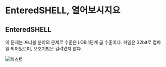 EnteredSHELL, 열어보시지요
=================

EnteredSHELL
---------------------------

이 문제는 포너블 분야의 문제로 수준은 LOB 1단계 급 수준이다.
파일은 32bit로 컴파일 되어있으며, 보호기법은 걸려있지 않다.


![텍스트](https://layer7.kr/2018/agh/FileList.PNG)
